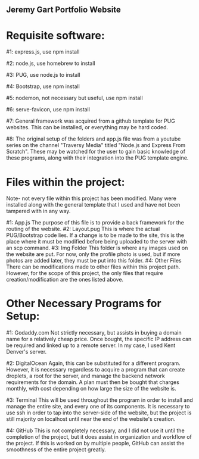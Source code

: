 ## Jeremy Gart Portfolio Website

# Requisite software:

#1: express.js, use npm install

#2: node.js, use homebrew to install

#3: PUG, use node.js to install

#4: Bootstrap, use npm install

#5: nodemon, not necessary but useful, use npm install

#6: serve-favicon, use npm install

#7: General framework was acquired from a github template for PUG websites. This can be installed, or everything may be hard coded.

#8: The original setup of the folders and app.js file was from a youtube series on the channel "Traversy Media" titled "Node.js and Express From Scratch". These may be watched for the user to gain basic knowledge of these programs, along with their integration into the PUG template engine. 

# Files within the project:

Note- not every file within this project has been modified. Many were installed along with the general template that I used and have not been tampered with in any way.

#1: App.js
  The purpose of this file is to provide a back framework for the routing of the website. 
#2: Layout.pug
  This is where the actual PUG/Bootstrap code lies. If a change is to be made to the site, this is the place where it must be modified before being uploaded to the server with an scp command.
#3: Img Folder
  This folder is where any images used on the website are put. For now, only the profile photo is used, but if more photos are added later, they must be put into this folder.
#4: Other Files
  There can be modifications made to other files within this project path. However, for the scope of this project, the only files that require creation/modification are the ones listed above.

# Other Necessary Programs for Setup:

#1: Godaddy.com
  Not strictly necessary, but assists in buying a domain name for a relatively cheap price. Once bought, the specific IP address can be required and linked up to a remote server. In my case, I used Kent Denver's server.
  
#2: DigitalOcean
  Again, this can be substituted for a different program. However, it is necessary regardless to acquire a program that can create droplets, a root for the server, and manage the backend network requirements for the domain. A plan must then be bought that charges monthly, with cost depending on how large the size of the website is.

#3: Terminal
  This will be used throughout the program in order to install and manage the entire site, and every one of its components. It is necessary to use ssh in order to tap into the server-side of the website, but the project is still majority on localhost until near the end of the website's creation.

#4: GitHub
  This is not completely necessary, and I did not use it until the completion of the project, but it does assist in organization and workflow of the project. If this is worked on by multiple people, GitHub can assist the smoothness of the entire project greatly.
